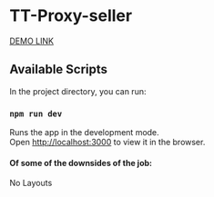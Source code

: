 # TT-Proxy-seller

[DEMO LINK](https://asceritos.github.io/tt/#/users)

## Available Scripts

In the project directory, you can run:

### `npm run dev`

Runs the app in the development mode.\
Open [http://localhost:3000](http://localhost:3000) to view it in the browser.

#### Of some of the downsides of the job:
No Layouts
